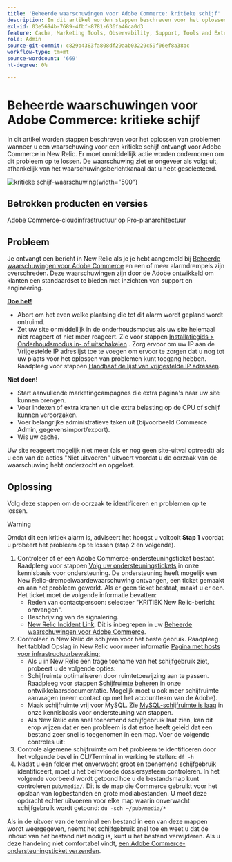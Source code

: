 ```yaml
---
title: 'Beheerde waarschuwingen voor Adobe Commerce: kritieke schijf'
description: In dit artikel worden stappen beschreven voor het oplossen van problemen wanneer u een waarschuwing voor een kritieke schijf ontvangt voor Adobe Commerce in New Relic. Er moet onmiddellijk actie worden ondernomen om dit probleem op te lossen. De waarschuwing ziet er ongeveer als volgt uit, afhankelijk van het waarschuwingsberichtkanaal dat u hebt geselecteerd.
exl-id: 03e5694b-7689-4fbf-8781-636fa46ca0d3
feature: Cache, Marketing Tools, Observability, Support, Tools and External Services
role: Admin
source-git-commit: c829b4383fa808df29aab03229c59f06ef8a38bc
workflow-type: tm+mt
source-wordcount: '669'
ht-degree: 0%

---
```


# Beheerde waarschuwingen voor Adobe Commerce: kritieke schijf

In dit artikel worden stappen beschreven voor het oplossen van problemen wanneer u een waarschuwing voor een kritieke schijf ontvangt voor Adobe Commerce in New Relic. Er moet onmiddellijk actie worden ondernomen om dit probleem op te lossen. De waarschuwing ziet er ongeveer als volgt uit, afhankelijk van het waarschuwingsberichtkanaal dat u hebt geselecteerd.

![kritieke schijf-waarschuwing](assets/disk-critical-magento-managed.png){width="500"}

## Betrokken producten en versies

Adobe Commerce-cloudinfrastructuur op Pro-planarchitectuur

## Probleem

Je ontvangt een bericht in New Relic als je je hebt aangemeld bij [Beheerde waarschuwingen voor Adobe Commerce](/help/support-tools/managed-alerts-for-adobe-commerce/managed-alerts-for-magento-commerce.md) en een of meer alarmdrempels zijn overschreden. Deze waarschuwingen zijn door de Adobe ontwikkeld om klanten een standaardset te bieden met inzichten van support en engineering.

<u> **Doe het!** </u>

* Abort om het even welke plaatsing die tot dit alarm wordt gepland wordt ontruimd.
* Zet uw site onmiddellijk in de onderhoudsmodus als uw site helemaal niet reageert of niet meer reageert. Zie voor stappen [Installatiegids > Onderhoudsmodus in- of uitschakelen](https://devdocs.magento.com/guides/v2.4/install-gde/install/cli/install-cli-subcommands-maint.html?itm_source=devdocs&amp;itm_medium=search_page&amp;itm_campaign=federated_search&amp;itm_term=mainten) . Zorg ervoor om uw IP aan de Vrijgestelde IP adreslijst toe te voegen om ervoor te zorgen dat u nog tot uw plaats voor het oplossen van problemen kunt toegang hebben. Raadpleeg voor stappen [Handhaaf de lijst van vrijgestelde IP adressen](https://devdocs.magento.com/guides/v2.4/install-gde/install/cli/install-cli-subcommands-maint.html?itm_source=devdocs&amp;itm_medium=search_page&amp;itm_campaign=federated_search&amp;itm_term=mainten#instgde-cli-maint-exempt).

**Niet doen!**

* Start aanvullende marketingcampagnes die extra pagina&#39;s naar uw site kunnen brengen.
* Voer indexen of extra kranen uit die extra belasting op de CPU of schijf kunnen veroorzaken.
* Voer belangrijke administratieve taken uit (bijvoorbeeld Commerce Admin, gegevensimport/export).
* Wis uw cache.

Uw site reageert mogelijk niet meer (als er nog geen site-uitval optreedt) als u een van de acties &quot;Niet uitvoeren&quot; uitvoert voordat u de oorzaak van de waarschuwing hebt onderzocht en opgelost.

## Oplossing

Volg deze stappen om de oorzaak te identificeren en problemen op te lossen.

>[!WARNING]
>
>Omdat dit een kritiek alarm is, adviseert het hoogst u voltooit **Stap 1** voordat u probeert het probleem op te lossen (stap 2 en volgende).

1. Controleer of er een Adobe Commerce-ondersteuningsticket bestaat. Raadpleeg voor stappen [Volg uw ondersteuningstickets](/help/help-center-guide/help-center/magento-help-center-user-guide.md#track-tickets) in onze kennisbasis voor ondersteuning. De ondersteuning heeft mogelijk een New Relic-drempelwaardewaarschuwing ontvangen, een ticket gemaakt en aan het probleem gewerkt. Als er geen ticket bestaat, maakt u er een. Het ticket moet de volgende informatie bevatten:
   * Reden van contactpersoon: selecteer &quot;KRITIEK New Relic-bericht ontvangen&quot;.
   * Beschrijving van de signalering.
   * [New Relic Incident Link](https://docs.newrelic.com/docs/alerts-applied-intelligence/new-relic-alerts/alert-incidents/view-violation-event-details-incidents). Dit is inbegrepen in uw [Beheerde waarschuwingen voor Adobe Commerce](/help/support-tools/managed-alerts-for-adobe-commerce/managed-alerts-for-magento-commerce.md).
1. Controleer in New Relic de schijven voor het beste gebruik. Raadpleeg het tabblad Opslag in New Relic voor meer informatie [Pagina met hosts voor infrastructuurbewaking:](https://docs.newrelic.com/docs/infrastructure/infrastructure-ui-pages/infra-hosts-ui-page/#storage)
   * Als u in New Relic een trage toename van het schijfgebruik ziet, probeert u de volgende opties:
   * Schijfruimte optimaliseren door ruimtetoewijzing aan te passen. Raadpleeg voor stappen [Schijfruimte beheren](https://experienceleague.adobe.com/docs/commerce-cloud-service/user-guide/develop/storage/manage-disk-space.html) in onze ontwikkelaarsdocumentatie. Mogelijk moet u ook meer schijfruimte aanvragen (neem contact op met het accountteam van de Adobe).
   * Maak schijfruimte vrij voor MySQL. Zie [MySQL-schijfruimte is laag](/help/troubleshooting/database/mysql-disk-space-is-low-on-magento-commerce-cloud.md) in onze kennisbasis voor ondersteuning van stappen.
   * Als New Relic een snel toenemend schijfgebruik laat zien, kan dit erop wijzen dat er een probleem is dat ertoe heeft geleid dat een bestand zeer snel is toegenomen in een map. Voer de volgende controles uit:
1. Controle algemene schijfruimte om het probleem te identificeren door het volgende bevel in CLI/Terminal in werking te stellen: `df -h`
1. Nadat u een folder met onverwacht groot en toenemend schijfgebruik identificeert, moet u het beïnvloede dossiersysteem controleren. In het volgende voorbeeld wordt getoond hoe u de bestandsmap kunt controleren `pub/media/`. Dit is de map die Commerce gebruikt voor het opslaan van logbestanden en grote mediabestanden. U moet deze opdracht echter uitvoeren voor elke map waarin onverwacht schijfgebruik wordt getoond: `du -sch ~/pub/media/*`

Als in de uitvoer van de terminal een bestand in een van deze mappen wordt weergegeven, neemt het schijfgebruik snel toe en weet u dat de inhoud van het bestand niet nodig is, kunt u het bestand verwijderen. Als u deze handeling niet comfortabel vindt, [een Adobe Commerce-ondersteuningsticket verzenden](/help/help-center-guide/help-center/magento-help-center-user-guide.md#submit-ticket).
